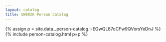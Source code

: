 ```yaml
---
layout: catalog
title: SWERIK Person Catalog
---
```

{% assign p = site.data._person-catalog.i-EGwQL87oCFw9QVorsYeDnJ %}
{% include person-catalog.html p=p %}

